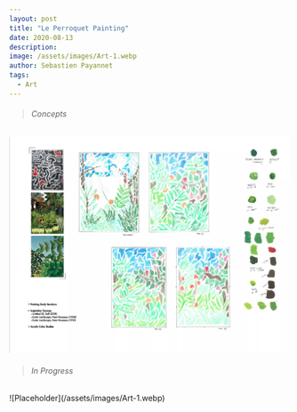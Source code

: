 ```yaml
---
layout: post
title: "Le Perroquet Painting"
date: 2020-08-13
description: 
image: /assets/images/Art-1.webp
author: Sebastien Payannet
tags:
  - Art
---
```


<blockquote>
<h6>Concepts</h6>
</blockquote>

![Art](/assets/images/Art1-Concepts.webp)

<blockquote>
<h6>In Progress</h6>
</blockquote>
![Placeholder](/assets/images/Art-1.webp)


